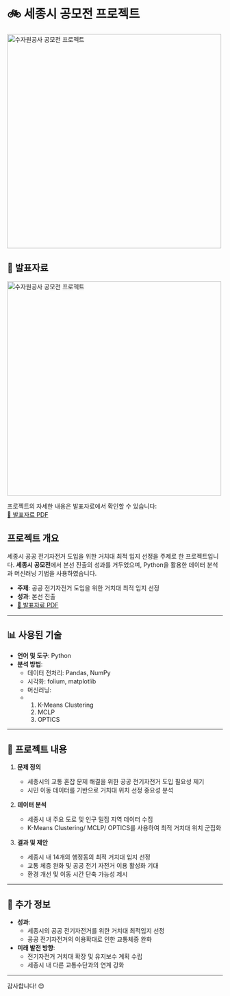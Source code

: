 # 🚲 세종시 공모전 프로젝트

<img src="https://github.com/user-attachments/assets/db7b5736-3f9a-4b9c-97fa-9340d0b68cc1" alt="수자원공사 공모전 프로젝트" width="500">


## 📂 발표자료
<img src="https://github.com/user-attachments/assets/ed81baf1-744b-46b6-ae15-393404f0fb4a" alt="수자원공사 공모전 프로젝트" width="500">

프로젝트의 자세한 내용은 발표자료에서 확인할 수 있습니다:  
[📂 발표자료 PDF](https://github.com/user-attachments/files/18034212/default.pdf)

## 프로젝트 개요
세종시 공공 전기자전거 도입을 위한 거치대 최적 입지 선정을 주제로 한 프로젝트입니다. **세종시 공모전**에서 본선 진출의 성과를 거두었으며, Python을 활용한 데이터 분석과 머신러닝 기법을 사용하였습니다.

- **주제**: 공공 전기자전거 도입을 위한 거치대 최적 입지 선정
- **성과**: 본선 진출
- [📂 발표자료 PDF](https://github.com/tjehdgus/sejong/blob/main/%EB%B0%9C%ED%91%9C%EC%9E%90%EB%A3%8C.pdf)

---

## 📊 사용된 기술

- **언어 및 도구**: Python
- **분석 방법**:
  - 데이터 전처리: Pandas, NumPy
  - 시각화: folium, matplotlib
  - 머신러닝:
  - 1. K-Means Clustering
    2. MCLP
    3. OPTICS

---

## 📝 프로젝트 내용

1. **문제 정의**
   - 세종시의 교통 혼잡 문제 해결을 위한 공공 전기자전거 도입 필요성 제기
   - 시민 이동 데이터를 기반으로 거치대 위치 선정 중요성 분석

2. **데이터 분석**
   - 세종시 내 주요 도로 및 인구 밀집 지역 데이터 수집
   - K-Means Clustering/ MCLP/ OPTICS를 사용하여 최적 거치대 위치 군집화

3. **결과 및 제안**
   - 세종시 내 14개의 행정동의 최적 거치대 입지 선정
   - 교통 체증 완화 및 공공 전기 자전거 이용 활성화 기대
   - 환경 개선 및 이동 시간 단축 가능성 제시



---

## 📌 추가 정보

- **성과**:
  - 세종시의 공공 전기자전거를 위한 거치대 최적입지 선정
  - 공공 전기자전거의 이용확대로 인한 교통체증 완화
- **미래 발전 방향**:
  - 전기자전거 거치대 확장 및 유지보수 계획 수립
  - 세종시 내 다른 교통수단과의 연계 강화

---

감사합니다! 😊
